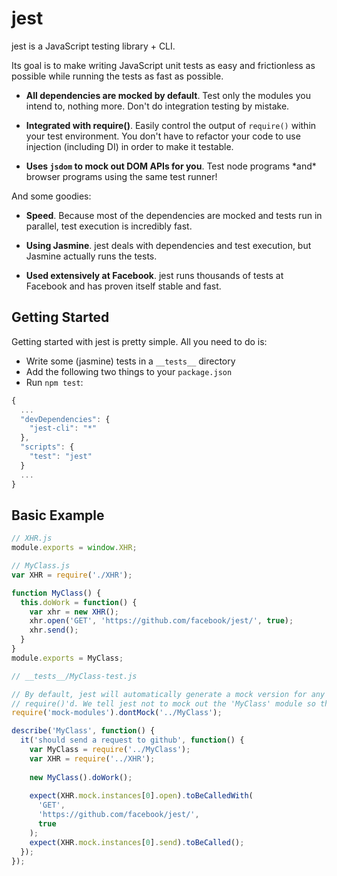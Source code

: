 # jest

jest is a JavaScript testing library + CLI.

Its goal is to make writing JavaScript unit tests as easy and frictionless as possible while running the tests as fast as possible.

- **All dependencies are mocked by default**. Test only the modules you intend to, nothing more. Don't do integration testing by mistake.

- **Integrated with require()**. Easily control the output of `require()` within your test environment. You don't have to refactor your code to use injection (including DI) in order to make it testable.

- **Uses `jsdom` to mock out DOM APIs for you**. Test node programs \*and\* browser programs using the same test runner!

And some goodies:

- **Speed**. Because most of the dependencies are mocked and tests run in parallel, test execution is incredibly fast.

- **Using Jasmine**. jest deals with dependencies and test execution, but Jasmine actually runs the tests.

- **Used extensively at Facebook**. jest runs thousands of tests at Facebook and has proven itself stable and fast.

## Getting Started

Getting started with jest is pretty simple. All you need to do is:

* Write some (jasmine) tests in a `__tests__` directory
* Add the following two things to your `package.json`
* Run `npm test`:

```js
{
  ...
  "devDependencies": {
    "jest-cli": "*"
  },
  "scripts": {
    "test": "jest"
  }
  ...
}
```

## Basic Example

```js
// XHR.js
module.exports = window.XHR;
```

```js
// MyClass.js
var XHR = require('./XHR');

function MyClass() {
  this.doWork = function() {
    var xhr = new XHR();
    xhr.open('GET', 'https://github.com/facebook/jest/', true);
    xhr.send();
  }
}
module.exports = MyClass;
```

```js
// __tests__/MyClass-test.js

// By default, jest will automatically generate a mock version for any module when it is
// require()'d. We tell jest not to mock out the 'MyClass' module so that we can test it.
require('mock-modules').dontMock('../MyClass');

describe('MyClass', function() {
  it('should send a request to github', function() {
    var MyClass = require('../MyClass');
    var XHR = require('../XHR');
    
    new MyClass().doWork();
    
    expect(XHR.mock.instances[0].open).toBeCalledWith(
      'GET',
      'https://github.com/facebook/jest/',
      true
    );
    expect(XHR.mock.instances[0].send).toBeCalled();
  });
});
```
